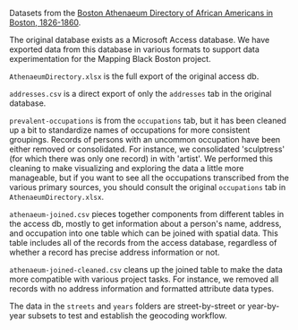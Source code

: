 Datasets from the [Boston Athenaeum Directory of African Americans in Boston, 1826-1860](https://www.bostonathenaeum.org/library/electronic-resources/boston-athenaeum-directory-african-americans-in-boston-1820-1865).

The original database exists as a Microsoft Access database. We have exported data from this database in various formats to support data experimentation for the Mapping Black Boston project. 

`AthenaeumDirectory.xlsx` is the full export of the original access db. 

`addresses.csv` is a direct export of only the `addresses` tab in the original database.

`prevalent-occupations` is from the `occupations` tab, but it has been cleaned up a bit to standardize names of occupations for more consistent groupings. Records of persons with an uncommon occupation have been either removed or consolidated. For instance, we consolidated 'sculptress' (for which there was only one record) in with 'artist'. We performed this cleaning to make visualizing and exploring the data a little more manageable, but if you want to see all the occupations transcribed from the various primary sources, you should consult the original `occupations` tab in `AthenaeumDirectory.xlsx`. 

`athenaeum-joined.csv` pieces together components from different tables in the access db, mostly to get information about a person's name, address, and occupation into one table which can be joined with spatial data. This table includes all of the records from the access database, regardless of whether a record has precise address information or not.

`athenaeum-joined-cleaned.csv` cleans up the joined table to make the data more compatible with various project tasks. For instance, we removed all records with no address information and formatted attribute data types.

The data in the `streets` and `years` folders are street-by-street or year-by-year subsets to test and establish the geocoding workflow.